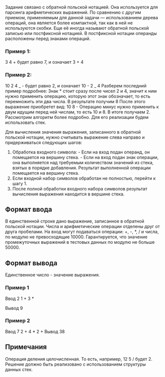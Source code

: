 Задание связано с обратной польской нотацией. Она используется для парсинга арифметических выражений. По сравнению с другим приемом, применяемым для данной задачи — использованием дерева операций, она является более компактной, так как в ней не используются скобки. Еще её иногда называют обратной польской записью или постфиксной нотацией.
В постфиксной нотации операнды расположены перед знаками операций.

### Пример 1:

3 4 +
будет равно 7, и означает 3 + 4

### Пример 2:

10 2 4 _ -
будет равно 2, и означает 10 - 2 _ 4
Разберем последний пример подробнее:
Знак \* стоит сразу после чисел 2 и 4, значит к ним нужно применить операцию, которую этот знак обозначает, то есть перемножить эти два числа. В результате получим 8
После этого выражение приобретет вид:
10 8 -
Операцию минус нужно применить к двум идущим перед ней числам, то есть 10 и 8. В итоге получаем 2.
Рассмотрим алгоритм более подробно. Для его реализации будем использовать стек.

Для вычисления значения выражения, записанного в обратной польской нотации, нужно считывать выражение слева направо и придерживаться следующих шагов:

1. Обработка входного символа: - Если на вход подан операнд, он помещается на вершину стека. - Если на вход подан знак операции, она выполняется над требуемым количеством значений из стека, взятых в порядке добавления. Результат выполненной операции помещается на вершину стека.
2. Если входной набор символов обработан не полностью, перейти к шагу 1.
3. После полной обработки входного набора символов результат вычисления выражения находится в вершине стека.

## Формат ввода

В единственной строке дано выражение, записанное в обратной польской нотации. Числа и арифметические операции отделены друг от друга пробелами.
На вход могут подаваться операции: +, -, \*, / и числа, по модулю не превосходящие 10000.
Гарантируется, что значение промежуточных выражений в тестовых данных по модулю не больше 50000.

## Формат вывода

Единственное число - значение выражения.

### Пример 1

Ввод
2 1 + 3 \*

Вывод
9

### Пример 2

Ввод
7 2 + 4 \* 2 +
Вывод
38

## Примечания

Операция деления целочисленная. То есть, например, 12 5 / будет 2.
Решение должно быть реализовано с использованием структуры данных стек.
